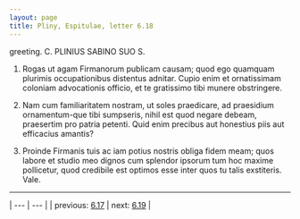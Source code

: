 ```yaml
---
layout: page
title: Pliny, Espitulae, letter 6.18
---
```


greeting. C. PLINIUS SABINO SUO S.



1. Rogas ut agam Firmanorum publicam causam; quod ego quamquam plurimis occupationibus distentus adnitar. Cupio enim et ornatissimam coloniam advocationis officio, et te gratissimo tibi munere obstringere.



2. Nam cum familiaritatem nostram, ut soles praedicare, ad praesidium ornamentum-que tibi sumpseris, nihil est quod negare debeam, praesertim pro patria petenti. Quid enim precibus aut honestius piis aut efficacius amantis?



3. Proinde Firmanis tuis ac iam potius nostris obliga fidem meam; quos labore et studio meo dignos cum splendor ipsorum tum hoc maxime pollicetur, quod credibile est optimos esse inter quos tu talis exstiteris. Vale.



---

| --- | --- |
| previous: [6.17](../6.17/) | next: [6.19](../6.19/) |